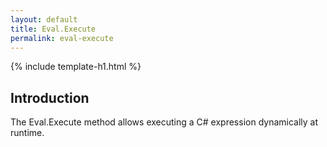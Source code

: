 ```yaml
---
layout: default
title: Eval.Execute
permalink: eval-execute
---
```


{% include template-h1.html %}

## Introduction

The Eval.Execute method allows executing a C# expression dynamically at runtime.

